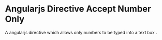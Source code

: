 Angularjs Directive Accept Number Only
======================================

A angularjs directive which allows only numbers to be typed into a text box .



 
